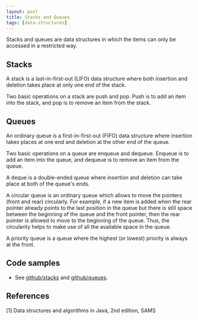 ```yaml
---
layout: post
title: Stacks and Queues
tags: [data-structures]
---
```


Stacks and queues are data structures in which the items can only be accessed in a restricted way.

## Stacks

A stack is a last-in-first-out (LIFO) data structure where both insertion and deletion takes place at only one end of the stack.

Two basic operations on a stack are push and pop. Push is to add an item into the stack, and pop is to remove an item from the stack.

## Queues

An ordinary queue is a first-in-first-out (FIFO) data structure where insertion takes places at one end and deletion at the other end of the queue.

Two basic operations on a queue are enqueue and dequeue. Enqueue is to add an item into the queue, and dequeue is to remove an item from the queue.

A deque is a double-ended queue where insertion and deletion can take place at both of the queue's ends.

A circular queue is an ordinary queue which allows to move the pointers (front and rear) circularly. For example, if a new item is added when the rear pointer already points to the last position in the queue but there is still space between the beginning of the queue and the front pointer, then the rear pointer is allowed to move to the beginning of the queue. Thus, the circularity helps to make use of all the available space in the queue.

A priority queue is a queue where the highest (or lowest) priority is always at the front.

## Code samples

- See [github/stacks](https://github.com/khanhpdt/java-playground/tree/master/src/main/java/org/khanhpdt/javaplayground/datastructures/stacks) and [github/queues](https://github.com/khanhpdt/java-playground/tree/master/src/main/java/org/khanhpdt/javaplayground/datastructures/queues).

## References

[1] Data structures and algorithms in Java, 2nd edition, SAMS
